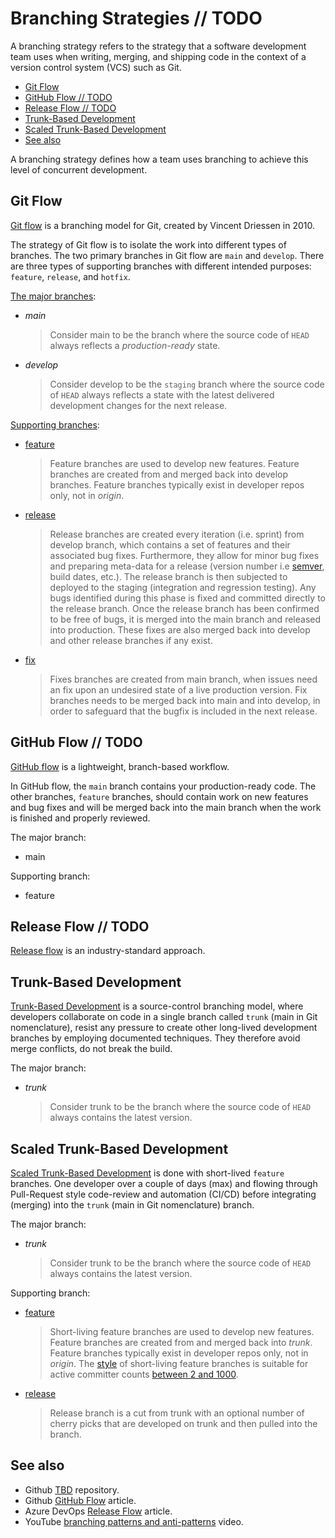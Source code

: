 # Branching Strategies // TODO

A branching strategy refers to the strategy that a software development team uses when writing, merging, and shipping code in the context of a version control system (VCS) such as Git.

- [Git Flow](#git-flow)
- [GitHub Flow // TODO](#github-flow--todo)
- [Release Flow // TODO](#release-flow--todo)
- [Trunk-Based Development](#trunk-based-development)
- [Scaled Trunk-Based Development](#scaled-trunk-based-development)
- [See also](#see-also)

A branching strategy defines how a team uses branching to achieve this level of concurrent development.

## Git Flow

[Git flow](https://nvie.com/posts/a-successful-git-branching-model/) is a branching model for Git, created by Vincent Driessen in 2010.

The strategy of Git flow is to isolate the work into different types of branches. The two primary branches in Git flow are `main` and `develop`. There are three types of supporting branches with different intended purposes: `feature`, `release`, and `hotfix`.

[The major branches](https://sentenz.github.io/backup-service/website/nvie.com/posts/a-successful-git-branching-model/index.html#the-main-branches):

- _main_
  > Consider main to be the branch where the source code of `HEAD` always reflects a _production-ready_ state.
- _develop_
  > Consider develop to be the `staging` branch where the source code of `HEAD` always reflects a state with the latest delivered development changes for the next release.

[Supporting branches](https://sentenz.github.io/backup-service/website/nvie.com/posts/a-successful-git-branching-model/index.html#supporting-branches):

- [feature](https://sentenz.github.io/backup-service/website/nvie.com/posts/a-successful-git-branching-model/index.html#feature-branches)
  > Feature branches are used to develop new features. Feature branches are created from and merged back into develop branches. Feature branches typically exist in developer repos only, not in _origin_.
- [release](https://sentenz.github.io/backup-service/website/nvie.com/posts/a-successful-git-branching-model/index.html#release-branches)
  > Release branches are created every iteration (i.e. sprint) from develop branch, which contains a set of features and their associated bug fixes. Furthermore, they allow for minor bug fixes and preparing meta-data for a release (version number i.e [semver](#semantic-versioning), build dates, etc.). The release branch is then subjected to deployed to the staging (integration and regression testing). Any bugs identified during this phase is fixed and committed directly to the release branch. Once the release branch has been confirmed to be free of bugs, it is merged into the main branch and released into production. These fixes are also merged back into develop and other release branches if any exist.
- [fix](https://sentenz.github.io/backup-service/website/nvie.com/posts/a-successful-git-branching-model/index.html#hotfix-branches)
  > Fixes branches are created from main branch, when issues need an fix upon an undesired state of a live production version. Fix branches needs to be merged back into main and into develop, in order to safeguard that the bugfix is included in the next release.

## GitHub Flow // TODO

[GitHub flow](https://docs.github.com/en/get-started/quickstart/github-flow) is a lightweight, branch-based workflow.

In GitHub flow, the `main` branch contains your production-ready code. The other branches, `feature` branches, should contain work on new features and bug fixes and will be merged back into the main branch when the work is finished and properly reviewed.

The major branch:

- main

Supporting branch:

- feature

## Release Flow // TODO

[Release flow](http://releaseflow.org/#home) is an industry-standard approach.

## Trunk-Based Development

[Trunk-Based Development](https://trunkbaseddevelopment.com/) is a source-control branching model, where developers collaborate on code in a single branch called `trunk` (main in Git nomenclature), resist any pressure to create other long-lived development branches by employing documented techniques. They therefore avoid merge conflicts, do not break the build.

The major branch:

- _trunk_
  > Consider trunk to be the branch where the source code of `HEAD` always contains the latest version.

## Scaled Trunk-Based Development

[Scaled Trunk-Based Development](https://sentenz.github.io/backup-service/website/trunkbaseddevelopment.com/index.html#scaled-trunk-based-development) is done with short-lived `feature` branches. One developer over a couple of days (max) and flowing through Pull-Request style code-review and automation (CI/CD) before integrating (merging) into the `trunk` (main in Git nomenclature) branch.

The major branch:

- _trunk_
  > Consider trunk to be the branch where the source code of `HEAD` always contains the latest version.

Supporting branch:

- [feature](https://sentenz.github.io/backup-service/website/trunkbaseddevelopment.com/short-lived-feature-branches/index.html)
  > Short-living feature branches are used to develop new features. Feature branches are created from and merged back into _trunk_. Feature branches typically exist in developer repos only, not in _origin_. The [style](https://sentenz.github.io/backup-service/website/trunkbaseddevelopment.com/styles/index.html) of short-living feature branches is suitable for active committer counts [between 2 and 1000](https://sentenz.github.io/backup-service/website/trunkbaseddevelopment.com/styles/index.html#short-lived-feature-branches).
- [release](https://sentenz.github.io/backup-service/website/trunkbaseddevelopment.com/release-from-trunk/index.html)
  > Release branch is a cut from trunk with an optional number of cherry picks that are developed on trunk and then pulled into the branch.

## See also

- Github [TBD](https://github.com/paul-hammant/tbd) repository.
- Github [GitHub Flow](https://docs.github.com/en/get-started/quickstart/github-flow) article.
- Azure DevOps [Release Flow](https://devblogs.microsoft.com/devops/release-flow-how-we-do-branching-on-the-vsts-team/) article.
- YouTube [branching patterns and anti-patterns](https://www.youtube.com/watch?v=ykZbBD-CmP8) video.
